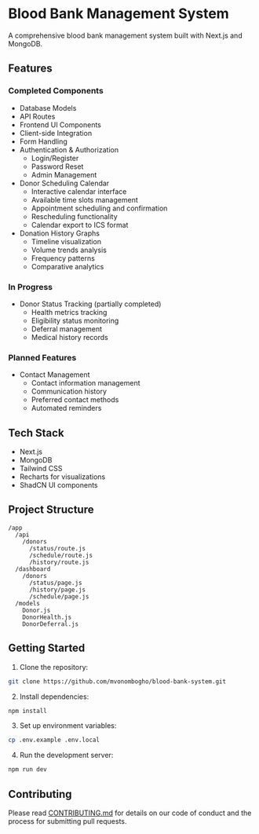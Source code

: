 # Blood Bank Management System

A comprehensive blood bank management system built with Next.js and MongoDB.

## Features

### Completed Components
- Database Models
- API Routes
- Frontend UI Components
- Client-side Integration
- Form Handling
- Authentication & Authorization
  - Login/Register
  - Password Reset
  - Admin Management
- Donor Scheduling Calendar
  - Interactive calendar interface
  - Available time slots management
  - Appointment scheduling and confirmation
  - Rescheduling functionality
  - Calendar export to ICS format
- Donation History Graphs
  - Timeline visualization
  - Volume trends analysis
  - Frequency patterns
  - Comparative analytics

### In Progress
- Donor Status Tracking (partially completed)
  - Health metrics tracking
  - Eligibility status monitoring
  - Deferral management
  - Medical history records

### Planned Features
- Contact Management
  - Contact information management
  - Communication history
  - Preferred contact methods
  - Automated reminders

## Tech Stack
- Next.js
- MongoDB
- Tailwind CSS
- Recharts for visualizations
- ShadCN UI components

## Project Structure
```
/app
  /api
    /donors
      /status/route.js
      /schedule/route.js
      /history/route.js
  /dashboard
    /donors
      /status/page.js
      /history/page.js
      /schedule/page.js
  /models
    Donor.js
    DonorHealth.js
    DonorDeferral.js
```

## Getting Started

1. Clone the repository:
```bash
git clone https://github.com/mvonombogho/blood-bank-system.git
```

2. Install dependencies:
```bash
npm install
```

3. Set up environment variables:
```bash
cp .env.example .env.local
```

4. Run the development server:
```bash
npm run dev
```

## Contributing
Please read [CONTRIBUTING.md](CONTRIBUTING.md) for details on our code of conduct and the process for submitting pull requests.